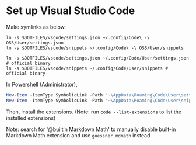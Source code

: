 # Set up Visual Studio Code

Make symlinks as below.

```shell
ln -s $DOTFILES/vscode/settings.json ~/.config/Code\ -\ OSS/User/settings.json
ln -s $DOTFILES/vscode/snippets ~/.config/Code\ -\ OSS/User/snippets

ln -s $DOTFILES/vscode/settings.json ~/.config/Code/User/settings.json # official binary
ln -s $DOTFILES/vscode/snippets ~/.config/Code/User/snippets # official binary
```

In Powershell (Administrator),

```powershell
New-Item -ItemType SymbolicLink -Path "~\AppData\Roaming\Code\User\settings.json" -Target ".\settings.json"
New-Item -ItemType SymbolicLink -Path "~\AppData\Roaming\Code\User\snippets" -Target ".\snippets"
```

Then, install the extensions. (Note: run `code --list-extensions` to list the installed extensions)

Note: search for '@builtin Markdown Math' to manually disable built-in Markdown Math extension and use `goessner.mdmath` instead.
